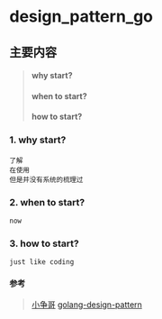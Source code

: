 # design_pattern_go
## 主要内容
> #### why start?
> #### when to start?
> #### how to start?

### 1. why start?
    了解
    在使用
    但是并没有系统的梳理过

### 2. when to start?
    now
### 3. how to start?
    just like coding

#### 参考

> [小争哥](https://time.geekbang.org/column/intro/100039001 "Markdown")
> [golang-design-pattern](https://github.com/senghoo/golang-design-pattern "Markdown")

